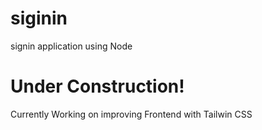 # siginin
signin application using Node
# Under Construction!
Currently Working on improving Frontend with Tailwin CSS

